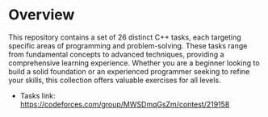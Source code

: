 # Overview
This repository contains a set of 26 distinct C++ tasks, each targeting specific areas of programming and problem-solving. These tasks range from fundamental concepts to advanced techniques, providing a comprehensive learning experience. Whether you are a beginner looking to build a solid foundation or an experienced programmer seeking to refine your skills, this collection offers valuable exercises for all levels.

* Tasks link: https://codeforces.com/group/MWSDmqGsZm/contest/219158